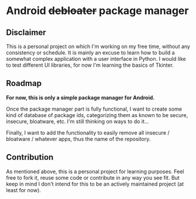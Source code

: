 # Android ~~debloater~~ package manager

## Disclaimer

This is a personal project on which I'm working on my free time,
without any consistency or schedule.
It is mainly an excuse to learn how to build a somewhat complex application with a user interface in Python.
I would like to test different UI libraries,
for now I'm learning the basics of Tkinter.


## Roadmap

**For now,
this is only a simple package manager for Android.**

Once the package manager part is fully functional,
I want to create some kind of database of package ids,
categorizing them as known to be secure, insecure, bloatware, etc.
I'm still thinking on ways to do it...

Finally,
I want to add the functionality to easily remove all insecure / bloatware / whatever apps,
thus the name of the repository.


## Contribution

As mentioned above, this is a personal project for learning purposes.
Feel free to fork it, reuse some code or contribute in any way you see fit.
But keep in mind I don't intend for this to be an actively maintained project
(at least for now).

